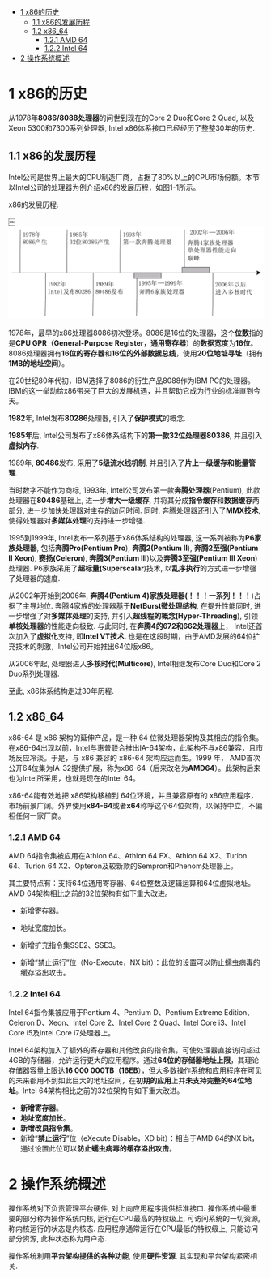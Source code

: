 
<!-- @import "[TOC]" {cmd="toc" depthFrom=1 depthTo=6 orderedList=false} -->

<!-- code_chunk_output -->

- [ 1 x86的历史](#1-x86的历史)
  - [ 1.1 x86的发展历程](#11-x86的发展历程)
  - [ 1.2 x86\_64](#12-x86_64)
    - [ 1.2.1 AMD 64](#121-amd-64)
    - [ 1.2.2 Intel 64](#122-intel-64)
- [ 2 操作系统概述](#2-操作系统概述)

<!-- /code_chunk_output -->

# 1 x86的历史

从1978年**8086/8088处理器**的问世到现在的Core 2 Duo和Core 2 Quad, 以及Xeon 5300和7300系列处理器, Intel x86体系接口已经经历了整整30年的历史.

## 1.1 x86的发展历程

Intel公司是世界上最大的CPU制造厂商，占据了80%以上的CPU市场份额。本节以Intel公司的处理器为例介绍x86的发展历程，如图1-1所示。

x86的发展历程:

￼![](./images/2019-06-28-09-47-53.png)

1978年，最早的x86处理器8086初次登场。8086是16位的处理器，这个**位数**指的是**CPU GPR（General\-Purpose Register，通用寄存器**）的**数据宽度**为**16位**。8086处理器拥有**16位的寄存器**和**16位的外部数据总线**，使用**20位地址寻址**（拥有**1MB的地址空间**）。

在20世纪80年代初，IBM选择了8086的衍生产品8088作为IBM PC的处理器。IBM的这一举动给x86带来了巨大的发展机遇，并且帮助它成为行业的标准直到今天。

**1982**年, Intel发布**80286**处理器, 引入了**保护模式**的概念. 

**1985年**后, Intel公司发布了x86体系结构下的**第一款32位处理器80386**, 并且引入**虚拟内存**.

1989年, **80486**发布, 采用了**5级流水线机制**, 并且引入了**片上一级缓存和能量管理**.

当时数字不能作为商标, 1993年, Intel公司发布第一款**奔腾处理器**(Pentium), 此款处理器在**80486**基础上, 进一步**增大一级缓存**, 并将其分成**指令缓存**和**数据缓存**两部分, 进一步加快处理器对主存的访问时间. 同时, 奔腾处理器还引入了**MMX技术**, 使得处理器对**多媒体处理**的支持进一步增强. 

1995到1999年, Intel发布一系列基于x86体系结构的处理器, 这一系列被称为**P6家族处理器**, 包括**奔腾Pro(Pentium Pro**), **奔腾2(Pentium Ⅱ**), **奔腾2至强(Pentium Ⅱ Xeon**), **赛扬(Celeron**), **奔腾3(Pentium Ⅲ**)以及**奔腾3至强(Pentium Ⅲ Xeon**)处理器. P6家族采用了**超标量(Superscalar**)技术, 以**乱序执行**的方式进一步增强了处理器的速度. 

从2002年开始到2006年, **奔腾4(Pentium 4)家族处理器(！！！一系列！！！**)占据了主导地位. 奔腾4家族的处理器基于**NetBurst微处理结构**, 在提升性能同时, 进一步增强了对**多媒体处理**的支持, 并引入**超线程的概念(Hyper\-Threading**), 引领**单核处理器**的性能走向极致. 与此同时, 在**奔腾4的672和662处理器**上， Intel还首次加入了**虚拟化**支持, 即**Intel VT技术**. 也是在这段时期，由于AMD发展的64位扩充技术的刺激，Intel公司开始推出64位版x86。

从2006年起, 处理器进入**多核时代(Multicore**), Intel相继发布Core Duo和Core 2 Duo系列处理器.

至此, x86体系结构走过30年历程.

## 1.2 x86\_64

x86\-64 是 x86 架构的延伸产品，是一种 64 位微处理器架构及其相应的指令集。
在x86\-64出现以前，Intel与惠普联合推出IA\-64架构，此架构不与x86兼容，且市场反应冷淡。于是，与 x86 兼容的 x86\-64 架构应运而生。1999 年， AMD首次公开64位集为IA\-32提供扩展，称为x86\-64（后来改名为**AMD64**）。此架构后来也为Intel所采用，也就是现在的Intel 64。

x86\-64能有效地把 x86架构移植到 64位环境，并且兼容原有的 x86应用程序，市场前景广阔。外界使用**x84\-64**或者**x64**称呼这个64位架构，以保持中立，不偏袒任何一家厂商。

### 1.2.1 AMD 64

AMD 64指令集被应用在Athlon 64、Athlon 64 FX、Athlon 64 X2、Turion 64、Turion 64 X2、Opteron及较新款的Sempron和Phenom处理器上。

其主要特点有：支持64位通用寄存器、64位整数及逻辑运算和64位虚拟地址。AMD 64架构相比之前的32位架构有如下重大改进。

- 新增寄存器。

- 地址宽度加长。

- 新增扩充指令集SSE2、SSE3。

- 新增“禁止运行”位（No\-Execute，NX bit）：此位的设置可以防止蠕虫病毒的缓存溢出攻击。

### 1.2.2 Intel 64

Intel 64指令集被应用于Pentium 4、Pentium D、Pentium Extreme Edition、Celeron D、Xeon、Intel Core 2、Intel Core 2 Quad、Intel Core i3、Intel Core i5及Intel Core i7处理器上。

Intel 64架构加入了额外的寄存器和其他改良的指令集，可使处理器直接访问超过4GB的存储器，允许运行更大的应用程序。通过**64位的存储器地址上限**，其理论存储器容量上限达**16 000 000TB（16EB**），但大多数操作系统和应用程序在可见的未来都用不到如此巨大的地址空间，在**初期的应用**上并**未支持完整的64位地址**。Intel 64架构相比之前的32位架构有如下重大改进。

- **新增寄存器**。
- **地址宽度加长**。
- **新增改良指令集**。
- 新增“**禁止运行**”位（eXecute Disable，XD bit）：相当于AMD 64的NX bit，通过设置此位可以**防止蠕虫病毒的缓存溢出攻击**。

# 2 操作系统概述

操作系统对下负责管理平台硬件, 对上向应用程序提供标准接口. 操作系统中最重要的部分称为操作系统内核, 运行在CPU最高的特权级上, 可访问系统的一切资源, 称内核运行的状态是内核态. 应用程序通常运行在CPU最低的特权级上, 只能访问部分资源, 此种状态称为用户态.

操作系统利用**平台架构提供的各种功能**, 使用**硬件资源**, 其实现和平台架构紧密相关.